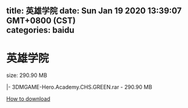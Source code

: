 
title: 英雄学院
date: Sun Jan 19 2020 13:39:07 GMT+0800 (CST)    
categories: baidu
---

# 英雄学院
size: 290.90 MB
 
 
|- 3DMGAME-Hero.Academy.CHS.GREEN.rar - 290.90 MB

[How to download](https://bpcam.bemobtrk.com/go/2ceec3aa-1ca2-46d6-b9ff-aaa5c184517c?jno=5335)